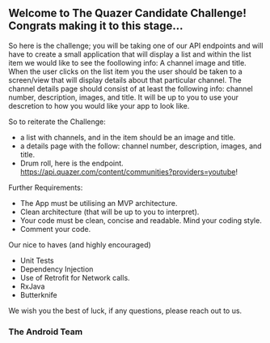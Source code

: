 ## Welcome to The Quazer Candidate Challenge!  Congrats making it to this stage...

So here is the challenge; you will be taking one of our API endpoints and will have to create a small application that will display a list and within the list item we would like to see the foollowing info: A channel image and title. When the user clicks on the list item you the user should be taken to a screen/view that will display details about that particular channel. The channel details page should consist of at least the following info: channel number, description, images, and title. It will be up to you to use your descretion to how you would like your app to look like. 

So to reiterate the Challenge:
- a list with channels, and in the item should be an image and title.
- a details page with the follow: channel number, description, images, and title.
- Drum roll, here is the endpoint. https://api.quazer.com/content/communities?providers=youtube! 

Further Requirements:
- The App must be utilising an MVP architecture.
- Clean architecture (that will be up to you to interpret).
- Your code must be clean, concise and readable. Mind your coding style.
- Comment your code.

Our nice to  haves (and highly encouraged)
- Unit Tests
- Dependency Injection
- Use of Retrofit for Network calls.
- RxJava
- Butterknife

We wish you the best of luck, if any questions, please reach out to us.

### The Android Team
